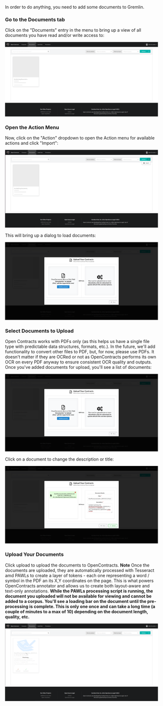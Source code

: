 In order to do anything, you need to add some documents to Gremlin.

### Go to the Documents tab

Click on the "Documents" entry in the menu to bring
up a view of all documents you have read and/or write access to:

![](../assets/images/screenshots/Empty_Documents_View.png)

### Open the Action Menu
Now, click on the "Action" dropdown to open the Action menu for available actions and click "Import":

![](../assets/images/screenshots/Doc_Action_Menu.png)

This will bring up a dialog to load documents:

![](../assets/images/screenshots/Import_Documents_Modal.png)

### Select Documents to Upload
Open Contracts works with PDFs only (as this helps us have a single file type with predictable
data structures, formats, etc.). In the future, we'll add functionality to convert other files to PDF,
but, for now, please use PDFs. It doesn't matter if they are OCRed or not as OpenContracts performs its own
OCR on every PDF anyway to ensure consistent OCR quality and outputs. Once you've added documents for upload,
you'll see a list of documents:

![](../assets/images/screenshots/Import_Documents_Modal.png)

Click on a document to change the description or title:

![](../assets/images/screenshots/Edit_Document_Details.png)

### Upload Your Documents
Click upload to upload the documents to OpenContracts. **Note** Once the documents are
uploaded, they are automatically processed with Tesseract amd PAWLs to create a layer of
tokens - each one representing a word / symbol in the PDF an its X,Y coordinates on the page. This is what
powers OpenContracts annotator and allows us to create both layout-aware and text-only annotations. **While
the PAWLs processing script is running, the document you uploaded will not be available for viewing and cannot be
added to a corpus. You'll see a loading bar on the document until the pre-processing is complete. This
is only one once and can take a long time (a couple of minutes to a max of 10) depending on the document length,
quality, etc.**

![](../assets/images/screenshots/Document_Processing.png)
